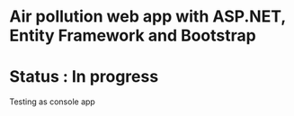 # Air pollution web app with ASP.NET, Entity Framework and Bootstrap
# Status : In progress
Testing as console app 

